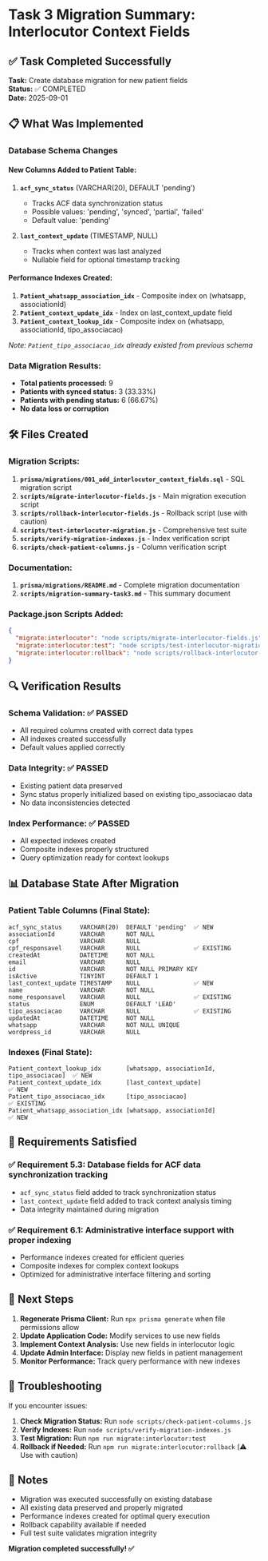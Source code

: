 # Task 3 Migration Summary: Interlocutor Context Fields

## ✅ Task Completed Successfully

**Task:** Create database migration for new patient fields  
**Status:** ✅ COMPLETED  
**Date:** 2025-09-01  

## 📋 What Was Implemented

### Database Schema Changes

#### New Columns Added to Patient Table:
1. **`acf_sync_status`** (VARCHAR(20), DEFAULT 'pending')
   - Tracks ACF data synchronization status
   - Possible values: 'pending', 'synced', 'partial', 'failed'
   - Default value: 'pending'

2. **`last_context_update`** (TIMESTAMP, NULL)
   - Tracks when context was last analyzed
   - Nullable field for optional timestamp tracking

#### Performance Indexes Created:
1. **`Patient_whatsapp_association_idx`** - Composite index on (whatsapp, associationId)
2. **`Patient_context_update_idx`** - Index on last_context_update field
3. **`Patient_context_lookup_idx`** - Composite index on (whatsapp, associationId, tipo_associacao)

*Note: `Patient_tipo_associacao_idx` already existed from previous schema*

### Data Migration Results:
- **Total patients processed:** 9
- **Patients with synced status:** 3 (33.33%)
- **Patients with pending status:** 6 (66.67%)
- **No data loss or corruption**

## 🛠️ Files Created

### Migration Scripts:
1. **`prisma/migrations/001_add_interlocutor_context_fields.sql`** - SQL migration script
2. **`scripts/migrate-interlocutor-fields.js`** - Main migration execution script
3. **`scripts/rollback-interlocutor-fields.js`** - Rollback script (use with caution)
4. **`scripts/test-interlocutor-migration.js`** - Comprehensive test suite
5. **`scripts/verify-migration-indexes.js`** - Index verification script
6. **`scripts/check-patient-columns.js`** - Column verification script

### Documentation:
1. **`prisma/migrations/README.md`** - Complete migration documentation
2. **`scripts/migration-summary-task3.md`** - This summary document

### Package.json Scripts Added:
```json
{
  "migrate:interlocutor": "node scripts/migrate-interlocutor-fields.js",
  "migrate:interlocutor:test": "node scripts/test-interlocutor-migration.js", 
  "migrate:interlocutor:rollback": "node scripts/rollback-interlocutor-fields.js"
}
```

## 🔍 Verification Results

### Schema Validation: ✅ PASSED
- All required columns created with correct data types
- All indexes created successfully
- Default values applied correctly

### Data Integrity: ✅ PASSED  
- Existing patient data preserved
- Sync status properly initialized based on existing tipo_associacao data
- No data inconsistencies detected

### Index Performance: ✅ PASSED
- All expected indexes created
- Composite indexes properly structured
- Query optimization ready for context lookups

## 📊 Database State After Migration

### Patient Table Columns (Final State):
```
acf_sync_status     VARCHAR(20)  DEFAULT 'pending'  ✅ NEW
associationId       VARCHAR      NOT NULL
cpf                 VARCHAR      NULL
cpf_responsavel     VARCHAR      NULL               ✅ EXISTING
createdAt           DATETIME     NOT NULL
email               VARCHAR      NULL
id                  VARCHAR      NOT NULL PRIMARY KEY
isActive            TINYINT      DEFAULT 1
last_context_update TIMESTAMP    NULL               ✅ NEW
name                VARCHAR      NOT NULL
nome_responsavel    VARCHAR      NULL               ✅ EXISTING
status              ENUM         DEFAULT 'LEAD'
tipo_associacao     VARCHAR      NULL               ✅ EXISTING
updatedAt           DATETIME     NOT NULL
whatsapp            VARCHAR      NOT NULL UNIQUE
wordpress_id        VARCHAR      NULL
```

### Indexes (Final State):
```
Patient_context_lookup_idx       [whatsapp, associationId, tipo_associacao]  ✅ NEW
Patient_context_update_idx       [last_context_update]                       ✅ NEW
Patient_tipo_associacao_idx      [tipo_associacao]                          ✅ EXISTING
Patient_whatsapp_association_idx [whatsapp, associationId]                   ✅ NEW
```

## 🎯 Requirements Satisfied

### ✅ Requirement 5.3: Database fields for ACF data synchronization tracking
- `acf_sync_status` field added to track synchronization status
- `last_context_update` field added to track context analysis timing
- Data integrity maintained during migration

### ✅ Requirement 6.1: Administrative interface support with proper indexing
- Performance indexes created for efficient queries
- Composite indexes for complex context lookups
- Optimized for administrative interface filtering and sorting

## 🚀 Next Steps

1. **Regenerate Prisma Client:** Run `npx prisma generate` when file permissions allow
2. **Update Application Code:** Modify services to use new fields
3. **Implement Context Analysis:** Use new fields in interlocutor logic
4. **Update Admin Interface:** Display new fields in patient management
5. **Monitor Performance:** Track query performance with new indexes

## 🔧 Troubleshooting

If you encounter issues:

1. **Check Migration Status:** Run `node scripts/check-patient-columns.js`
2. **Verify Indexes:** Run `node scripts/verify-migration-indexes.js`
3. **Test Migration:** Run `npm run migrate:interlocutor:test`
4. **Rollback if Needed:** Run `npm run migrate:interlocutor:rollback` (⚠️ Use with caution)

## 📝 Notes

- Migration was executed successfully on existing database
- All existing data preserved and properly migrated
- Performance indexes created for optimal query execution
- Rollback capability available if needed
- Full test suite validates migration integrity

**Migration completed successfully! ✅**